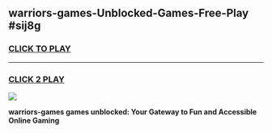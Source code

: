 
## warriors-games-Unblocked-Games-Free-Play #sij8g
<h3>
<a href="https://us.freeplayer.one?title=warriors-games&ref=9M">CLICK TO PLAY</a></h3>
<hr>

<h3>
<a href="https://us.freeplayer.one?title=warriors-games&ref=9M">CLICK 2 PLAY</a>
  
</h3>

<a href="https://us.freeplayer.one?title=warriors-games&ref=9M"><img src="https://clearcache.store/games.png"></a>


**warriors-games games unblocked: Your Gateway to Fun and Accessible Online Gaming**
